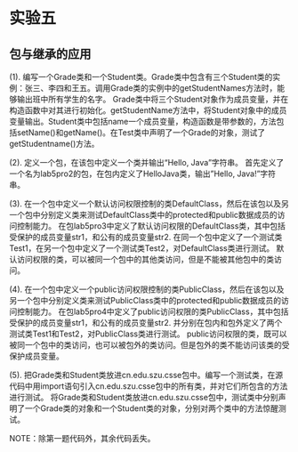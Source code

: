 # 实验五
## 包与继承的应用

(1). 编写一个Grade类和一个Student类。Grade类中包含有三个Student类的实例：张三、李四和王五。调用Grade类的实例中的getStudentNames方法时，能够输出班中所有学生的名字。
  Grade类中将三个Student对象作为成员变量，并在构造函数中对其进行初始化。getStudentName方法中，将Student对象中的成员变量输出。Student类中包括name一个成员变量，构造函数是带参数的，方法包括setName()和getName()。在Test类中声明了一个Grade的对象，测试了getStudentname()方法。

(2). 定义一个包，在该包中定义一个类并输出“Hello, Java”字符串。
  首先定义了一个名为lab5pro2的包，在包内定义了HelloJava类，输出”Hello, Java!”字符串。

(3). 在一个包中定义一个默认访问权限控制的类DefaultClass，然后在该包以及另一个包中分别定义类来测试DefaultClass类中的protected和public数据成员的访问控制能力。
  在包lab5pro3中定义了默认访问权限的DefaultClass类，其中包括受保护的成员变量str1，和公有的成员变量str2. 在同一个包中定义了一个测试类Test1，在另一个包中定义了一个测试类Test2，对DefaultClass类进行测试。
默认访问权限的类，可以被同一个包中的其他类访问，但是不能被其他包中的类访问。

(4). 在一个包中定义一个public访问权限控制的类PublicClass，然后在该包以及另一个包中分别定义类来测试PublicClass类中的protected和public数据成员的访问控制能力。
  在包lab5pro4中定义了public访问权限的类PublicClass，其中包括受保护的成员变量str1，和公有的成员变量str2. 并分别在包内和包外定义了两个测试类Test1和Test2，对PublicClass类进行测试。
public访问权限的类，既可以被同一个包中的类访问，也可以被包外的类访问。但是包外的类不能访问该类的受保护成员变量。

(5). 把Grade类和Student类放进cn.edu.szu.csse包中。编写一个测试类，在源代码中用import语句引入cn.edu.szu.csse包中的所有类，并对它们所包含的方法进行测试。
  将Grade类和Student类放进cn.edu.szu.csse包中，测试类中分别声明了一个Grade类的对象和一个Student类的对象，分别对两个类中的方法惊醒测试。


NOTE：除第一题代码外，其余代码丢失。
